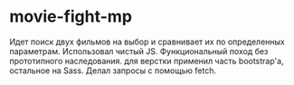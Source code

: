 # movie-fight-mp
Идет поиск двух фильмов на выбор и сравнивает их по определенных параметрам.
Использовал чистый JS.
Функциональный поход без прототипного наследования.
для верстки применил часть bootstrap'a, остальное на Sass.
Делал запросы с помощью fetch.



